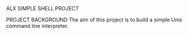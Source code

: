 ALX SIMPLE SHELL PROJECT

PROJECT BACKGROUND
The aim of this project is to build a simple Unix command line interpreter.

